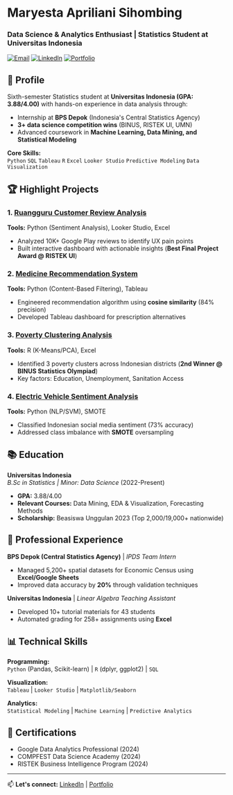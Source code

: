 # Maryesta Apriliani Sihombing
### Data Science & Analytics Enthusiast | Statistics Student at Universitas Indonesia

[![Email](https://img.shields.io/badge/Email-maryesta.apriliani@ui.ac.id-blue?style=flat&logo=gmail)](mailto:maryesta.apriliani@ui.ac.id)
[![LinkedIn](https://img.shields.io/badge/LinkedIn-Maryesta_Apriliani-blue?style=flat&logo=linkedin)](https://www.linkedin.com/in/maryesta-apriliani-sihombing/)
[![Portfolio](https://img.shields.io/badge/Portfolio-View_Projects-green?style=flat)](https://drive.google.com/drive/folders/17z47YYe9Xb9ug95Rr61d5-4zMIh-IhGO?usp=sharing)

## 📌 Profile
Sixth-semester Statistics student at **Universitas Indonesia (GPA: 3.88/4.00)** with hands-on experience in data analysis through:
- Internship at **BPS Depok** (Indonesia's Central Statistics Agency)
- **3+ data science competition wins** (BINUS, RISTEK UI, UMN)
- Advanced coursework in **Machine Learning, Data Mining, and Statistical Modeling**

**Core Skills:**  
`Python` `SQL` `Tableau` `R` `Excel` `Looker Studio` `Predictive Modeling` `Data Visualization`

## 🏆 Highlight Projects

### 1. [Ruangguru Customer Review Analysis](https://drive.google.com/drive/folders/1CgYXxfYE1GpT28WdY_b9B5Y7IXqXd1aJ)
**Tools:** Python (Sentiment Analysis), Looker Studio, Excel  
- Analyzed 10K+ Google Play reviews to identify UX pain points  
- Built interactive dashboard with actionable insights (**Best Final Project Award @ RISTEK UI**)  

### 2. [Medicine Recommendation System](https://drive.google.com/drive/folders/1HN-2Ns2go_er5_FuqP73Ob2YQMDDhrE1?usp=sharing)
**Tools:** Python (Content-Based Filtering), Tableau  
- Engineered recommendation algorithm using **cosine similarity** (84% precision)  
- Developed Tableau dashboard for prescription alternatives  

### 3. [Poverty Clustering Analysis](https://drive.google.com/drive/folders/1aUZunYQKXL76TzZuAO2bktAqOF9zLFnj?usp=sharing)
**Tools:** R (K-Means/PCA), Excel  
- Identified 3 poverty clusters across Indonesian districts (**2nd Winner @ BINUS Statistics Olympiad**)  
- Key factors: Education, Unemployment, Sanitation Access  

### 4. [Electric Vehicle Sentiment Analysis](https://drive.google.com/drive/folders/1BhXs6JWh_67Ml4gPQazwtvhDHObyS0t4?usp=sharing)
**Tools:** Python (NLP/SVM), SMOTE  
- Classified Indonesian social media sentiment (73% accuracy)  
- Addressed class imbalance with **SMOTE** oversampling  

## 📚 Education
**Universitas Indonesia**  
*B.Sc in Statistics | Minor: Data Science* (2022-Present)  
- **GPA:** 3.88/4.00  
- **Relevant Courses:** Data Mining, EDA & Visualization, Forecasting Methods  
- **Scholarship:** Beasiswa Unggulan 2023 (Top 2,000/19,000+ nationwide)  

## 💼 Professional Experience
**BPS Depok (Central Statistics Agency)** | *IPDS Team Intern*  
- Managed 5,200+ spatial datasets for Economic Census using **Excel/Google Sheets**  
- Improved data accuracy by **20%** through validation techniques  

**Universitas Indonesia** | *Linear Algebra Teaching Assistant*  
- Developed 10+ tutorial materials for 43 students  
- Automated grading for 258+ assignments using **Excel**  

## 📊 Technical Skills
**Programming:**  
`Python` (Pandas, Scikit-learn) | `R` (dplyr, ggplot2) | `SQL`  

**Visualization:**  
`Tableau` | `Looker Studio` | `Matplotlib/Seaborn`  

**Analytics:**  
`Statistical Modeling` | `Machine Learning` | `Predictive Analytics`  

## 🏅 Certifications
- Google Data Analytics Professional (2024)  
- COMPFEST Data Science Academy (2024)  
- RISTEK Business Intelligence Program (2024)  

---
📫 **Let's connect:** [LinkedIn](https://www.linkedin.com/in/maryesta-apriliani-sihombing/) | [Portfolio](https://drive.google.com/drive/folders/17z47YYe9Xb9ug95Rr61d5-4zMIh-IhGO?usp=sharing)
